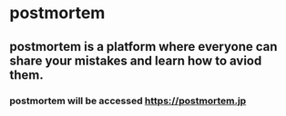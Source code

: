 # postmortem

## postmortem is a platform where everyone can share your mistakes and learn how to aviod them.

### postmortem will be accessed https://postmortem.jp
